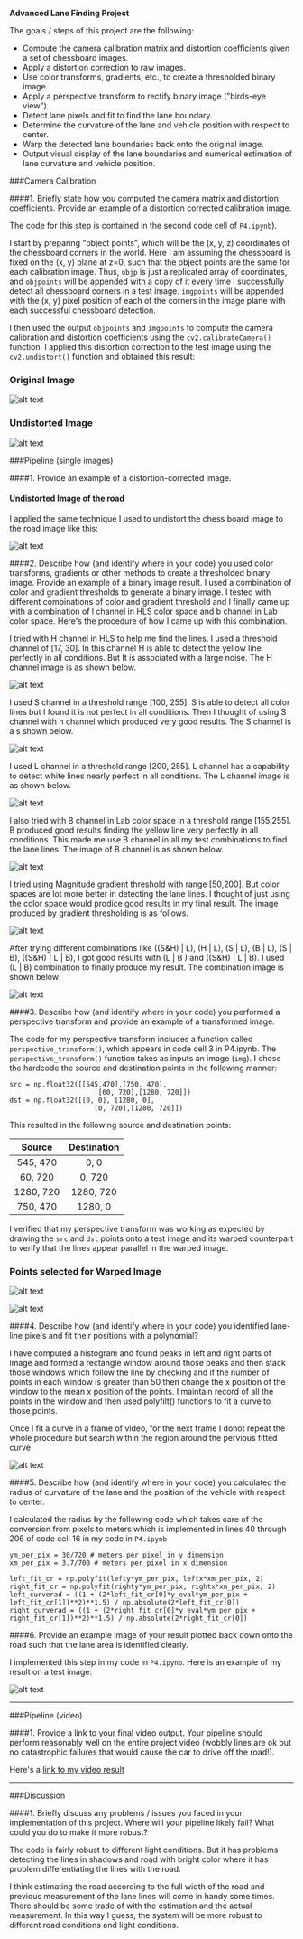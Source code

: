 
**Advanced Lane Finding Project**

The goals / steps of this project are the following:

* Compute the camera calibration matrix and distortion coefficients given a set of chessboard images.
* Apply a distortion correction to raw images.
* Use color transforms, gradients, etc., to create a thresholded binary image.
* Apply a perspective transform to rectify binary image ("birds-eye view").
* Detect lane pixels and fit to find the lane boundary.
* Determine the curvature of the lane and vehicle position with respect to center.
* Warp the detected lane boundaries back onto the original image.
* Output visual display of the lane boundaries and numerical estimation of lane curvature and vehicle position.

[//]: # (Image References)

[image1]: ./output_images/distort_image.jpg "distorted chessboard Image"
[image2]: ./output_images/undistort_image.jpg "Undistorted Chessboard Image"
[image3]: ./output_images/undistort_road_image.jpg "Undistorted Image of the road"
[image4]: ./output_images/H_image.jpg "H image"
[image5]: ./output_images/S_image.jpg "S image"
[image6]: ./output_images/L_image.jpg "L image"
[image7]: ./output_images/B_image.jpg "B image"
[image8]: ./output_images/Mag_image.jpg "gradient magnitude image"
[image9]: ./output_images/comb_image.jpg "combination image"
[image10]: ./output_images/Road_image_with_points.jpg "Road image with source points"
[image11]: ./output_images/pers_road_image.jpg "perspective transformed road image"
[image12]: ./output_images/poly_fit_image.jpg "Image with lane lines marked"
[image13]: ./output_images/warped_back_image.jpg "warped back image to the road"
[video1]: ./project_video.mp4 "Video"

###Camera Calibration

####1. Briefly state how you computed the camera matrix and distortion coefficients. Provide an example of a distortion corrected calibration image.

The code for this step is contained in the second code cell of `P4.ipynb`).  

I start by preparing "object points", which will be the (x, y, z) coordinates of the chessboard corners in the world. Here I am assuming the chessboard is fixed on the (x, y) plane at z=0, such that the object points are the same for each calibration image.  Thus, `objp` is just a replicated array of coordinates, and `objpoints` will be appended with a copy of it every time I successfully detect all chessboard corners in a test image.  `imgpoints` will be appended with the (x, y) pixel position of each of the corners in the image plane with each successful chessboard detection.  

I then used the output `objpoints` and `imgpoints` to compute the camera calibration and distortion coefficients using the `cv2.calibrateCamera()` function.  I applied this distortion correction to the test image using the `cv2.undistort()` function and obtained this result: 

### Original Image

![alt text][image1]

### Undistorted Image

![alt text][Image2]

###Pipeline (single images)

####1. Provide an example of a distortion-corrected image.

#### Undistorted Image of the road

I applied the same technique I used to undistort the chess board image to the road image like this:

![alt text][image3]

####2. Describe how (and identify where in your code) you used color transforms, gradients or other methods to create a thresholded binary image.  Provide an example of a binary image result.
I used a combination of color and gradient thresholds to generate a binary image. I tested with different combinations of color and gradient threshold and I finally came up with a combination of l channel in HLS color space and b channel in Lab color space.  Here's the procedure of how I came up with this combination.

I tried with H channel in HLS to help me find the lines. I used a threshold channel of [17, 30]. In this channel H is able to detect the yellow line perfectly in all conditions. But It is associated with a large noise. The H channel image is as shown below.

![alt text][image4]

I used S channel in a threshold range [100, 255]. S is able to detect all color lines but I found it is not perfect in all conditions. Then I thought of using S channel with h channel which produced very good results. The S channel is a s shown below.

![alt text][image4]

I used L channel in a threshold range [200, 255]. L channel has a capability to detect white lines nearly perfect in all conditions. The L channel image is as shown below.

![alt text][image6]

I also tried with B channel in Lab color space in a threshold range [155,255]. B produced good results finding the yellow line very perfectly in all conditions. This made me use B channel in all my test combinations to find the lane lines. The image of B channel is as shown below.

![alt text][image7]

I tried using Magnitude gradient threshold with range [50,200]. But color spaces are lot more better in detecting the lane lines. I thought of just using the color space would prodice good results in my final result. The image produced by gradient thresholding is as follows.

![alt text][image8]

After trying different combinations like ((S&H) | L), (H | L), (S | L), (B | L), (S | B), ((S&H) | L | B), I got good results with (L | B ) and ((S&H) | L | B). I used (L | B) combination to finally produce my result. The combination image is shown below:

![alt text][image9]

####3. Describe how (and identify where in your code) you performed a perspective transform and provide an example of a transformed image.

The code for my perspective transform includes a function called `perspective_transform()`, which appears in code cell 3 in P4.ipynb. The `perspective_transform()` function takes as inputs an image (`img`).  I chose the hardcode the source and destination points in the following manner:

```
src = np.float32([[545,470],[750, 470],
                      [60, 720],[1280, 720]])
dst = np.float32([[0, 0], [1280, 0], 
                     [0, 720],[1280, 720]])

```
This resulted in the following source and destination points:

| Source        | Destination   | 
|:-------------:|:-------------:| 
| 545, 470      | 0, 0        | 
| 60, 720      | 0, 720      |
| 1280, 720     | 1280, 720      |
| 750, 470      | 1280, 0        |

I verified that my perspective transform was working as expected by drawing the `src` and `dst` points onto a test image and its warped counterpart to verify that the lines appear parallel in the warped image.

### Points selected for Warped Image

![alt text][image10]

![alt text][image11]

####4. Describe how (and identify where in your code) you identified lane-line pixels and fit their positions with a polynomial?

I  have computed a histogram and found peaks in left and right parts of image and formed a rectangle window around those peaks and then stack those windows which follow the line by checking and if the number of points in each window is greater than 50 then change the x position of the window to the mean x position of the points. I maintain record of all the points in the window and then used polyfilt() functions to fit a curve to those points.

Once I fit a curve in a frame of video, for the next frame I donot repeat the whole procedure but search within the region around the pervious fitted curve

![alt text][image12]

####5. Describe how (and identify where in your code) you calculated the radius of curvature of the lane and the position of the vehicle with respect to center.

I calculated the radius by the following code which takes care of the conversion from pixels to meters which is implemented in lines 40 through 206 of code cell 16 in my code in `P4.ipynb`

```
ym_per_pix = 30/720 # meters per pixel in y dimension
xm_per_pix = 3.7/700 # meters per pixel in x dimension

left_fit_cr = np.polyfit(lefty*ym_per_pix, leftx*xm_per_pix, 2)
right_fit_cr = np.polyfit(righty*ym_per_pix, rightx*xm_per_pix, 2)
left_curverad = ((1 + (2*left_fit_cr[0]*y_eval*ym_per_pix + left_fit_cr[1])**2)**1.5) / np.absolute(2*left_fit_cr[0])
right_curverad = ((1 + (2*right_fit_cr[0]*y_eval*ym_per_pix + right_fit_cr[1])**2)**1.5) / np.absolute(2*right_fit_cr[0])

```


####6. Provide an example image of your result plotted back down onto the road such that the lane area is identified clearly.

I implemented this step in my code in `P4.ipynb`.  Here is an example of my result on a test image:

![alt text][image13]

---

###Pipeline (video)

####1. Provide a link to your final video output.  Your pipeline should perform reasonably well on the entire project video (wobbly lines are ok but no catastrophic failures that would cause the car to drive off the road!).

Here's a [link to my video result](./project_video.mp4)

---

###Discussion

####1. Briefly discuss any problems / issues you faced in your implementation of this project.  Where will your pipeline likely fail?  What could you do to make it more robust?

The code is fairly robust to different light conditions. But it has problems detecting the lines in shadows and road with bright color where it has problem differentiating the lines with the road.

I think estimating the road according to the full width of the road and previous measurement of the lane lines will come in handy some times. There should be some trade of with the estimation and the actual measurement. In this way I guess, the system will be more robust to different road conditions and light conditions. 

